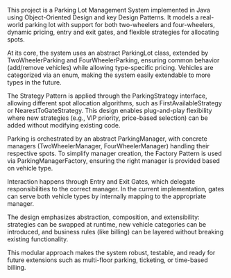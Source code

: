 This project is a Parking Lot Management System implemented in Java using Object-Oriented Design and key Design Patterns. It models a real-world parking lot with support for both two-wheelers and four-wheelers, dynamic pricing, entry and exit gates, and flexible strategies for allocating spots.

At its core, the system uses an abstract ParkingLot class, extended by TwoWheelerParking and FourWheelerParking, ensuring common behavior (add/remove vehicles) while allowing type-specific pricing. Vehicles are categorized via an enum, making the system easily extendable to more types in the future.

The Strategy Pattern is applied through the ParkingStrategy interface, allowing different spot allocation algorithms, such as FirstAvailableStrategy or NearestToGateStrategy. This design enables plug-and-play flexibility where new strategies (e.g., VIP priority, price-based selection) can be added without modifying existing code.

Parking is orchestrated by an abstract ParkingManager, with concrete managers (TwoWheelerManager, FourWheelerManager) handling their respective spots. To simplify manager creation, the Factory Pattern is used via ParkingManagerFactory, ensuring the right manager is provided based on vehicle type.

Interaction happens through Entry and Exit Gates, which delegate responsibilities to the correct manager. In the current implementation, gates can serve both vehicle types by internally mapping to the appropriate manager.

The design emphasizes abstraction, composition, and extensibility: strategies can be swapped at runtime, new vehicle categories can be introduced, and business rules (like billing) can be layered without breaking existing functionality.

This modular approach makes the system robust, testable, and ready for future extensions such as multi-floor parking, ticketing, or time-based billing.
